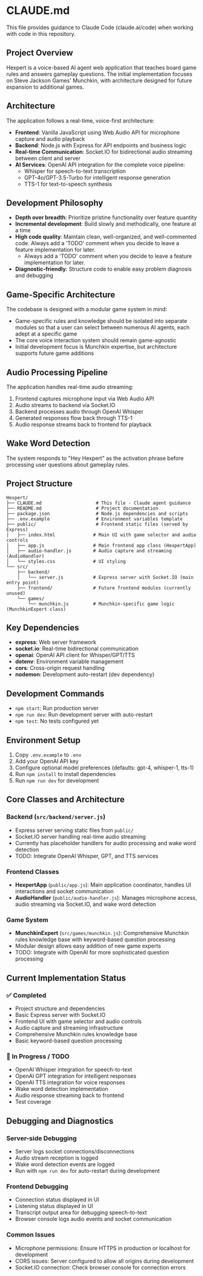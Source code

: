 # CLAUDE.md

This file provides guidance to Claude Code (claude.ai/code) when working with code in this repository.

## Project Overview

Hexpert is a voice-based AI agent web application that teaches board game rules and answers gameplay questions. The initial implementation focuses on Steve Jackson Games' Munchkin, with architecture designed for future expansion to additional games.

## Architecture

The application follows a real-time, voice-first architecture:

- **Frontend**: Vanilla JavaScript using Web Audio API for microphone capture and audio playback
- **Backend**: Node.js with Express for API endpoints and business logic
- **Real-time Communication**: Socket.IO for bidirectional audio streaming between client and server
- **AI Services**: OpenAI API integration for the complete voice pipeline:
  - Whisper for speech-to-text transcription
  - GPT-4o/GPT-3.5-Turbo for intelligent response generation
  - TTS-1 for text-to-speech synthesis

## Development Philosophy

- **Depth over breadth**: Prioritize pristine functionality over feature quantity
- **Incremental development**: Build slowly and methodically, one feature at a time
- **High code quality**: Maintain clean, well-organized, and well-commented code. Always add a 'TODO' comment when you decide to leave a feature implementation for later.
  - Always add a 'TODO' comment when you decide to leave a feature implementation for later.
- **Diagnostic-friendly**: Structure code to enable easy problem diagnosis and debugging

## Game-Specific Architecture

The codebase is designed with a modular game system in mind:
- Game-specific rules and knowledge should be isolated into separate modules so that a user can select between numerous AI agents, each adept at a specific game
- The core voice interaction system should remain game-agnostic
- Initial development focus is Munchkin expertise, but architecture supports future game additions

## Audio Processing Pipeline

The application handles real-time audio streaming:
1. Frontend captures microphone input via Web Audio API
2. Audio streams to backend via Socket.IO
3. Backend processes audio through OpenAI Whisper
4. Generated responses flow back through TTS-1
5. Audio response streams back to frontend for playback

## Wake Word Detection

The system responds to "Hey Hexpert" as the activation phrase before processing user questions about gameplay rules.

## Project Structure

```
Hexpert/
├── CLAUDE.md                    # This file - Claude agent guidance
├── README.md                    # Project documentation
├── package.json                 # Node.js dependencies and scripts
├── .env.example                 # Environment variables template
├── public/                      # Frontend static files (served by Express)
│   ├── index.html              # Main UI with game selector and audio controls
│   ├── app.js                  # Main frontend app class (HexpertApp)
│   ├── audio-handler.js        # Audio capture and streaming (AudioHandler)
│   └── styles.css              # UI styling
└── src/
    ├── backend/
    │   └── server.js           # Express server with Socket.IO (main entry point)
    ├── frontend/               # Future frontend modules (currently unused)
    └── games/
        └── munchkin.js         # Munchkin-specific game logic (MunchkinExpert class)
```

## Key Dependencies

- **express**: Web server framework
- **socket.io**: Real-time bidirectional communication
- **openai**: OpenAI API client for Whisper/GPT/TTS
- **dotenv**: Environment variable management
- **cors**: Cross-origin request handling
- **nodemon**: Development auto-restart (dev dependency)

## Development Commands

- `npm start`: Run production server
- `npm run dev`: Run development server with auto-restart
- `npm test`: No tests configured yet

## Environment Setup

1. Copy `.env.example` to `.env`
2. Add your OpenAI API key
3. Configure optional model preferences (defaults: gpt-4, whisper-1, tts-1)
4. Run `npm install` to install dependencies
5. Run `npm run dev` for development

## Core Classes and Architecture

### Backend (`src/backend/server.js`)
- Express server serving static files from `public/`
- Socket.IO server handling real-time audio streaming
- Currently has placeholder handlers for audio processing and wake word detection
- TODO: Integrate OpenAI Whisper, GPT, and TTS services

### Frontend Classes
- **HexpertApp** (`public/app.js`): Main application coordinator, handles UI interactions and socket communication
- **AudioHandler** (`public/audio-handler.js`): Manages microphone access, audio streaming via Socket.IO, and wake word detection

### Game System
- **MunchkinExpert** (`src/games/munchkin.js`): Comprehensive Munchkin rules knowledge base with keyword-based question processing
- Modular design allows easy addition of new game experts
- TODO: Integrate with OpenAI for more sophisticated question processing

## Current Implementation Status

### ✅ Completed
- Project structure and dependencies
- Basic Express server with Socket.IO
- Frontend UI with game selector and audio controls
- Audio capture and streaming infrastructure
- Comprehensive Munchkin rules knowledge base
- Basic keyword-based question processing

### 🔄 In Progress / TODO
- OpenAI Whisper integration for speech-to-text
- OpenAI GPT integration for intelligent responses
- OpenAI TTS integration for voice responses
- Wake word detection implementation
- Audio response streaming back to frontend
- Test coverage

## Debugging and Diagnostics

### Server-side Debugging
- Server logs socket connections/disconnections
- Audio stream reception is logged
- Wake word detection events are logged
- Run with `npm run dev` for auto-restart during development

### Frontend Debugging
- Connection status displayed in UI
- Listening status displayed in UI
- Transcript output area for debugging speech-to-text
- Browser console logs audio events and socket communication

### Common Issues
- Microphone permissions: Ensure HTTPS in production or localhost for development
- CORS issues: Server configured to allow all origins during development
- Socket.IO connection: Check browser console for connection errors